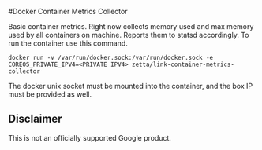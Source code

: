 #Docker Container Metrics Collector

Basic container metrics. Right now collects memory used and max memory used by all containers on machine. Reports them to statsd accordingly. To run the container use this command.

`docker run -v /var/run/docker.sock:/var/run/docker.sock -e COREOS_PRIVATE_IPV4=<PRIVATE IPV4> zetta/link-container-metrics-collector`

The docker unix socket must be mounted into the container, and the box IP must be provided as well.


## Disclaimer

This is not an officially supported Google product.